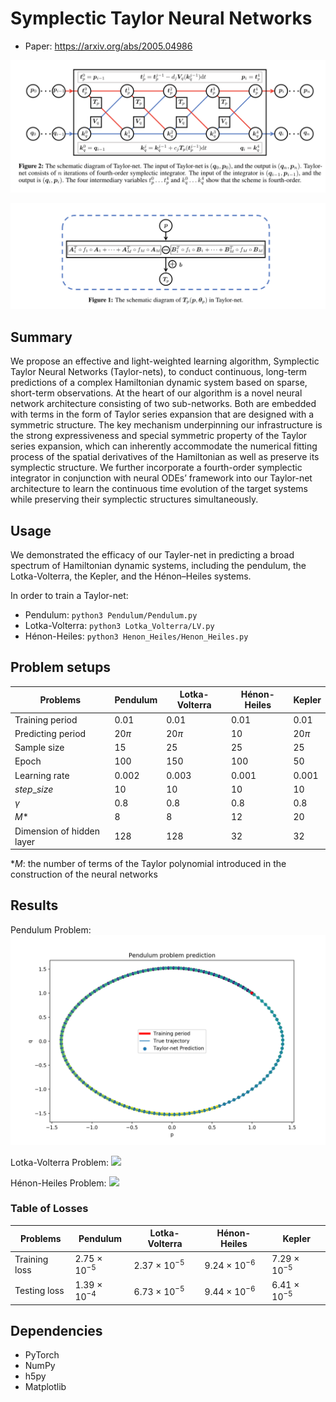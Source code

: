 # Symplectic Taylor Neural Networks
* Paper: https://arxiv.org/abs/2005.04986

![](https://github.com/ytong6/Taylor-net/blob/master/Figures/net.png)

![](https://github.com/ytong6/Taylor-net/blob/master/Figures/net2.png)



## Summary
We propose an effective and light-weighted learning algorithm, Symplectic Taylor Neural Networks (Taylor-nets), to conduct continuous, long-term predictions of a complex Hamiltonian dynamic system based on sparse, short-term observations. At the heart of our algorithm is a novel neural network architecture consisting of two sub-networks. Both are embedded with terms in the form of Taylor series expansion that are designed with a symmetric structure. The key mechanism underpinning our infrastructure is the strong expressiveness and special symmetric property of the Taylor series expansion, which can inherently accommodate the numerical fitting process of the spatial derivatives of the Hamiltonian as well as preserve its symplectic structure. We further incorporate a fourth-order symplectic integrator in conjunction with neural ODEs’ framework into our Taylor-net architecture to learn the continuous time evolution of the target systems while preserving their symplectic structures simultaneously. 

## Usage
We demonstrated the efficacy of our Tayler-net in predicting a broad spectrum of Hamiltonian dynamic systems, including the pendulum, the Lotka-Volterra, the Kepler, and the Hénon–Heiles systems.

In order to train a Taylor-net:
* Pendulum: `python3 Pendulum/Pendulum.py`
* Lotka-Volterra: `python3 Lotka_Volterra/LV.py`
* Hénon-Heiles: `python3 Henon_Heiles/Henon_Heiles.py`

## Problem setups

| Problems      | Pendulum      | Lotka-Volterra| Hénon-Heiles | Kepler |
| ------------- | ------------- | ------------- |------------- |------------- |
| Training period | 0.01  | 0.01  | 0.01  | 0.01 |
| Predicting period | 20$\pi$  | 20$\pi$  | 10  | 20$\pi$  |
| Sample size  | 15  | 25  | 25  | 25  |
| Epoch  | 100  | 150  | 100  | 50  |
| Learning rate  | 0.002  | 0.003  | 0.001  | 0.001  |
| $step\_size$  | 10  | 10  | 10  | 10  |
| $\gamma$  | 0.8  | 0.8  | 0.8  | 0.8  |
| $M$*  | 8  | 8  | 12  | 20  |
| Dimension of hidden layer  | 128  | 128  | 32  | 32  |

*$M$: the number of terms of the Taylor polynomial introduced in the construction of the neural networks

## Results

Pendulum Problem:
![](https://github.com/ytong6/Taylor-net/blob/master/Figures/Figure_Pend.png)

Lotka-Volterra Problem:
![](https://github.com/ytong6/Taylor-net/blob/master/Figures/LV.png)

Hénon-Heiles Problem:
![](https://github.com/ytong6/Taylor-net/blob/master/Figures/HH.png)

### Table of Losses
| Problems      | Pendulum      | Lotka-Volterra| Hénon-Heiles | Kepler |
| ------------- | ------------- | ------------- |------------- |------------- |
| Training loss | $2.75$ $\times$ $10^{-5}$  | $2.37$ $\times$ $10^{-5}$  | $9.24$ $\times$ $10^{-6}$  | $7.29$ $\times$ $10^{-5}$ |
| Testing loss | $1.39$ $\times$ $10^{-4}$  | $6.73$ $\times$ $10^{-5}$  | $9.44$ $\times$ $10^{-6}$  | $6.41$ $\times$ $10^{-5}$  |

## Dependencies
* PyTorch
* NumPy
* h5py
* Matplotlib